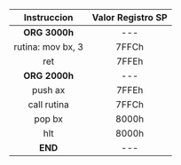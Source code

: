 |    Instruccion    | Valor Registro SP |
| :---------------: | :---------------: |
|   **ORG 3000h**   |        ---        |
| rutina: mov bx, 3 |       7FFCh       |
|        ret        |       7FFEh       |
|   **ORG 2000h**   |        ---        |
|      push ax      |       7FFEh       |
|    call rutina    |       7FFCh       |
|      pop bx       |       8000h       |
|        hlt        |       8000h       |
|      **END**      |        ---        |
